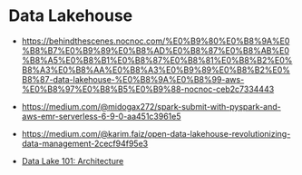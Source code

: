 # Data Lakehouse

* https://behindthescenes.nocnoc.com/%E0%B9%80%E0%B8%9A%E0%B8%B7%E0%B9%89%E0%B8%AD%E0%B8%87%E0%B8%AB%E0%B8%A5%E0%B8%B1%E0%B8%87%E0%B8%81%E0%B8%B2%E0%B8%A3%E0%B8%AA%E0%B8%A3%E0%B9%89%E0%B8%B2%E0%B8%87-data-lakehouse-%E0%B8%9A%E0%B8%99-aws-%E0%B8%97%E0%B8%B5%E0%B9%88-nocnoc-ceb2c7334443
* https://medium.com/@midogax272/spark-submit-with-pyspark-and-aws-emr-serverless-6-9-0-aa451c3961e5


* https://medium.com/@karim.faiz/open-data-lakehouse-revolutionizing-data-management-2cecf94f95e3
* [Data Lake 101: Architecture](https://aws.plainenglish.io/data-lake-101-architecture-5da905c2256c)

